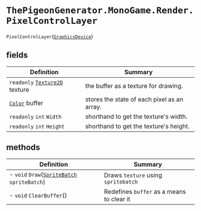 # `ThePigeonGenerator.MonoGame.Render.PixelControlLayer`

`PixelControlLayer`([`GraphicsDevice`](https://docs.monogame.net/api/Microsoft.Xna.Framework.Graphics.GraphicsDevice.html))

## fields

| Definition                                                                                                      | Summary                                     |
| --------------------------------------------------------------------------------------------------------------- | ------------------------------------------- |
| `readonly` [`Texture2D`](https://docs.monogame.net/api/Microsoft.Xna.Framework.Graphics.Texture2D.html) texture | the buffer as a texture for drawing.        |
| [`Color`](https://docs.monogame.net/api/Microsoft.Xna.Framework.Color.html) buffer                              | stores the state of each pixel as an array. |
| `readonly` `int` `Width`                                                                                        | shorthand to get the texture's width.       |
| `readonly` `int` `Height`                                                                                       | shorthand to get the texture's height.      |


## methods
| Definition                                                                                                                    | Summary                                   |
| ----------------------------------------------------------------------------------------------------------------------------- | ----------------------------------------- |
- `void` `Draw`([`SpriteBatch`](https://docs.monogame.net/api/Microsoft.Xna.Framework.Graphics.SpriteBatch.html) `spriteBatch`) | Draws `texture` using `spritebatch`       |
- `void` `ClearBuffer`()                                                                                                        | Redefines `buffer` as a means to clear it |
